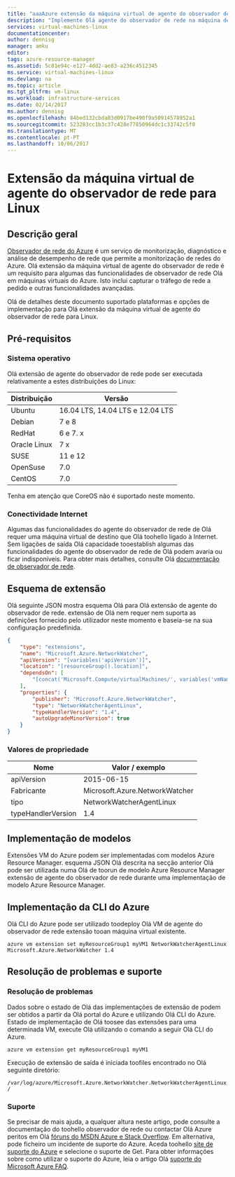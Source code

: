 ```yaml
---
title: "aaaAzure extensão da máquina virtual de agente do observador de rede para Linux | Microsoft Docs"
description: "Implemente Olá agente do observador de rede na máquina de virtual com Linux utilizando uma extensão da máquina virtual."
services: virtual-machines-linux
documentationcenter: 
author: dennisg
manager: amku
editor: 
tags: azure-resource-manager
ms.assetid: 5c81e94c-e127-4dd2-ae83-a236c4512345
ms.service: virtual-machines-linux
ms.devlang: na
ms.topic: article
ms.tgt_pltfrm: vm-linux
ms.workload: infrastructure-services
ms.date: 02/14/2017
ms.author: dennisg
ms.openlocfilehash: 84bed132cbda83d0917be490f9a50914578952a1
ms.sourcegitcommit: 523283cc1b3c37c428e77850964dc1c33742c5f0
ms.translationtype: MT
ms.contentlocale: pt-PT
ms.lasthandoff: 10/06/2017
---
```

# <a name="network-watcher-agent-virtual-machine-extension-for-linux"></a>Extensão da máquina virtual de agente do observador de rede para Linux

## <a name="overview"></a>Descrição geral

[Observador de rede do Azure](https://review.docs.microsoft.com/en-us/azure/network-watcher/) é um serviço de monitorização, diagnóstico e análise de desempenho de rede que permite a monitorização de redes do Azure. Olá extensão da máquina virtual de agente do observador de rede é um requisito para algumas das funcionalidades de observador de rede Olá em máquinas virtuais do Azure. Isto inclui capturar o tráfego de rede a pedido e outras funcionalidades avançadas.

Olá de detalhes deste documento suportado plataformas e opções de implementação para Olá extensão da máquina virtual de agente do observador de rede para Linux.

## <a name="prerequisites"></a>Pré-requisitos

### <a name="operating-system"></a>Sistema operativo

Olá extensão de agente do observador de rede pode ser executada relativamente a estes distribuições do Linux:

| Distribuição | Versão |
|---|---|
| Ubuntu | 16.04 LTS, 14.04 LTS e 12.04 LTS |
| Debian | 7 e 8 |
| RedHat | 6 e 7. x |
| Oracle Linux | 7 x |
| SUSE | 11 e 12 |
| OpenSuse | 7.0 |
| CentOS | 7.0 |

Tenha em atenção que CoreOS não é suportado neste momento.

### <a name="internet-connectivity"></a>Conectividade Internet

Algumas das funcionalidades do agente do observador de rede de Olá requer uma máquina virtual de destino que Olá toohello ligado à Internet. Sem ligações de saída Olá capacidade tooestablish algumas das funcionalidades do agente do observador de rede de Olá podem avaria ou ficar indisponíveis. Para obter mais detalhes, consulte Olá [documentação de observador de rede](https://review.docs.microsoft.com/en-us/azure/network-watcher/).

## <a name="extension-schema"></a>Esquema de extensão

Olá seguinte JSON mostra esquema Olá para Olá extensão de agente do observador de rede. extensão de Olá nem requer nem suporta as definições fornecido pelo utilizador neste momento e baseia-se na sua configuração predefinida.

```json
{
    "type": "extensions",
    "name": "Microsoft.Azure.NetworkWatcher",
    "apiVersion": "[variables('apiVersion')]",
    "location": "[resourceGroup().location]",
    "dependsOn": [
        "[concat('Microsoft.Compute/virtualMachines/', variables('vmName'))]"
    ],
    "properties": {
        "publisher": "Microsoft.Azure.NetworkWatcher",
        "type": "NetworkWatcherAgentLinux",
        "typeHandlerVersion": "1.4",
        "autoUpgradeMinorVersion": true
    }
}
```

### <a name="property-values"></a>Valores de propriedade

| Nome | Valor / exemplo |
| ---- | ---- |
| apiVersion | 2015-06-15 |
| Fabricante | Microsoft.Azure.NetworkWatcher |
| tipo | NetworkWatcherAgentLinux |
| typeHandlerVersion | 1.4 |

## <a name="template-deployment"></a>Implementação de modelos

Extensões VM do Azure podem ser implementadas com modelos Azure Resource Manager. esquema JSON Olá descrita na secção anterior Olá pode ser utilizada numa Olá de toorun de modelo Azure Resource Manager extensão de agente do observador de rede durante uma implementação de modelo Azure Resource Manager.

## <a name="azure-cli-deployment"></a>Implementação da CLI do Azure

Olá CLI do Azure pode ser utilizado toodeploy Olá VM de agente do observador de rede extensão tooan máquina virtual existente.

```azurecli
azure vm extension set myResourceGroup1 myVM1 NetworkWatcherAgentLinux Microsoft.Azure.NetworkWatcher 1.4
```

## <a name="troubleshooting-and-support"></a>Resolução de problemas e suporte

### <a name="troubleshooting"></a>Resolução de problemas

Dados sobre o estado de Olá das implementações de extensão de podem ser obtidos a partir da Olá portal do Azure e utilizando Olá CLI do Azure. Estado de implementação de Olá toosee das extensões para uma determinada VM, execute Olá utilizando o comando a seguir Olá CLI do Azure.

```azurecli
azure vm extension get myResourceGroup1 myVM1
```

Execução de extensão de saída é iniciada toofiles encontrado no Olá seguinte diretório:

`
/var/log/azure/Microsoft.Azure.NetworkWatcher.NetworkWatcherAgentLinux/
`

### <a name="support"></a>Suporte

Se precisar de mais ajuda, a qualquer altura neste artigo, pode consulte a documentação do toohello observador de rede ou contactar Olá Azure peritos em Olá [fóruns do MSDN Azure e Stack Overflow](https://azure.microsoft.com/en-us/support/forums/). Em alternativa, pode ficheiro um incidente de suporte do Azure. Aceda toohello [site de suporte do Azure](https://azure.microsoft.com/en-us/support/options/) e selecione o suporte de Get. Para obter informações sobre como utilizar o suporte do Azure, leia o artigo Olá [suporte do Microsoft Azure FAQ](https://azure.microsoft.com/en-us/support/faq/).
